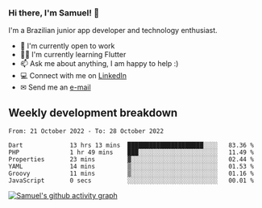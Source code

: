 ### Hi there, I'm Samuel! 👋

I'm a Brazilian junior app developer and technology enthusiast.

- 🏢 I'm currently open to work
- 👨‍💻 I'm currently learning Flutter
- 📫 Ask me about anything, I am happy to help :)
- 💻 Connect with me on [LinkedIn](https://www.linkedin.com/in/samuel-s-marques/)
- ✉ Send me an [e-mail](mailto:samuel.s.marques@protonmail.com)

## Weekly development breakdown
<!--START_SECTION:waka-->

```text
From: 21 October 2022 - To: 28 October 2022

Dart             13 hrs 13 mins  █████████████████████░░░░   83.36 %
PHP              1 hr 49 mins    ███░░░░░░░░░░░░░░░░░░░░░░   11.49 %
Properties       23 mins         ▓░░░░░░░░░░░░░░░░░░░░░░░░   02.44 %
YAML             14 mins         ▒░░░░░░░░░░░░░░░░░░░░░░░░   01.53 %
Groovy           11 mins         ▒░░░░░░░░░░░░░░░░░░░░░░░░   01.16 %
JavaScript       0 secs          ░░░░░░░░░░░░░░░░░░░░░░░░░   00.01 %
```

<!--END_SECTION:waka-->

[![Samuel's github activity graph](https://activity-graph.herokuapp.com/graph?username=samuel-s-marques&theme=react-dark)](https://github.com/samuel-s-marques)

